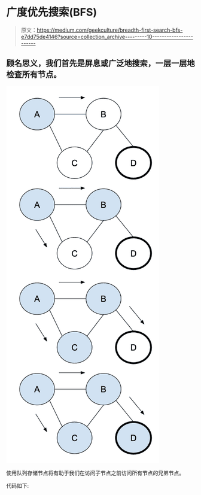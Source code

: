 # 广度优先搜索(BFS)

> 原文：<https://medium.com/geekculture/breadth-first-search-bfs-e7dd75de4146?source=collection_archive---------10----------------------->

## 顾名思义，我们首先是屏息或广泛地搜索，一层一层地检查所有节点。

![](img/50dfb6ddde990a5d866b29bc97356cfa.png)

使用队列存储节点将有助于我们在访问子节点之前访问所有节点的兄弟节点。

代码如下: